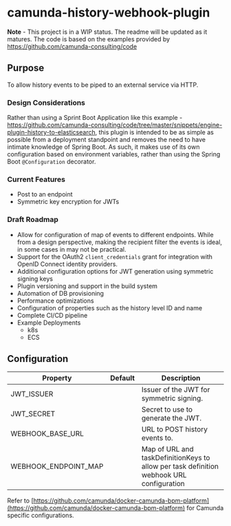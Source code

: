 # camunda-history-webhook-plugin
**Note** - This project is in a WIP status. The readme will be updated as it matures. The code is based on the examples provided by https://github.com/camunda-consulting/code

## Purpose
To allow history events to be piped to an external service via HTTP. 

### Design Considerations

Rather than using a Sprint Boot Application like this example - https://github.com/camunda-consulting/code/tree/master/snippets/engine-plugin-history-to-elasticsearch, this plugin is intended to be as simple as possible from a deployment standpoint and removes the need to have intimate knowledge of Spring Boot. As such, it makes use of its own configuration based on environment variables, rather than using the Spring Boot `@Configuration` decorator.

### Current Features

* Post to an endpoint
* Symmetric key encryption for JWTs

### Draft Roadmap

* Allow for configuration of map of events to different endpoints. While from a design perspective, making the recipient filter the events is ideal, in some cases in may not be practical.
* Support for the OAuth2 `client_credentials` grant for integration with OpenID Connect identity providers.
* Additional configuration options for JWT generation using symmetric signing keys
* Plugin versioning and support in the build system
* Automation of DB provisioning
* Performance optimizations
* Configuration of properties such as the history level ID and name
* Complete CI/CD pipeline
* Example Deployments
  * k8s
  * ECS

## Configuration

| Property             | Default | Description                                                  |
| -------------------- | ------- | ------------------------------------------------------------ |
| JWT_ISSUER           |         | Issuer of the JWT for symmetric signing.                     |
| JWT_SECRET           |         | Secret to use to generate the JWT.                           |
| WEBHOOK_BASE_URL     |         | URL to POST history events to.                               |
| WEBHOOK_ENDPOINT_MAP |         | Map of URL and taskDefinitionKeys to allow per task definition webhook URL configuration |

Refer to [https://github.com/camunda/docker-camunda-bpm-platform](https://github.com/camunda/docker-camunda-bpm-platform) for Camunda specific configurations.

